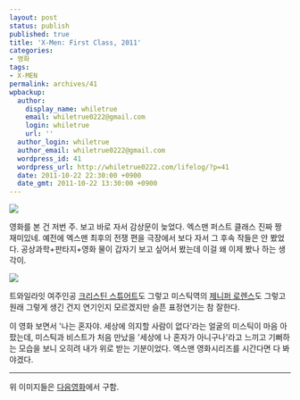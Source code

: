 ```yaml
---
layout: post
status: publish
published: true
title: 'X-Men: First Class, 2011'
categories:
- 영화
tags:
- X-MEN
permalink: archives/41
wpbackup:
  author:
    display_name: whiletrue
    email: whiletrue0222@gmail.com
    login: whiletrue
    url: ''
  author_login: whiletrue
  author_email: whiletrue0222@gmail.com
  wordpress_id: 41
  wordpress_url: http://whiletrue0222.com/lifelog/?p=41
  date: 2011-10-22 22:30:00 +0900
  date_gmt: 2011-10-22 13:30:00 +0900
---
```


![](https://lh5.googleusercontent.com/-NkuknOHpMPI/TwGWseVaL0I/AAAAAAAACOU/cHdNwPxhC20/s640/e0070413_4ea2be6647d4c.jpg)

영화를 본 건 저번 주. 보고 바로 자서 감상문이 늦었다.
엑스맨 퍼스트 클래스 진짜 짱 재미있네. 예전에 엑스맨 최후의 전쟁 편을 극장에서 보다 자서 그 후속 작들은 안 봤었다.
공상과학+판타지+영화 물이 갑자기 보고 싶어서 봤는데 이걸 왜 이제 봤나 하는 생각이.

![](https://lh4.googleusercontent.com/-a2H_wovERu4/TwGWsSgljdI/AAAAAAAACOU/d4Lr9oDkopA/s678/e0070413_4ea2be6ca2954.jpg)

트와일라잇 여주인공 [크리스틴 스튜어트](http://movie.daum.net/movieperson/Summary.do?personId=19349)도 그렇고 미스틱역의 [제니퍼 로렌스](http://movie.daum.net/movieperson/Summary.do?personId=120465)도 그렇고 원래 그렇게 생긴 건지 연기인지 모르겠지만 슬픈 표정연기는 참 잘한다.

이 영화 보면서 '나는 혼자야. 세상에 의지할 사람이 없다'라는 얼굴의 미스틱이 마음 아팠는데,
미스틱과 비스트가 처음 만났을 '세상에 나 혼자가 아니구나'라고 느끼고 기뻐하는 모습을 보니 오히려 내가 위로 받는 기분이었다.
엑스맨 영화시리즈를 시간다면 다 봐야겠다.

---
위 이미지들은 [다음영화](http://movie.daum.net/?nil_profile=title&nil_src=movie)에서 구함.
